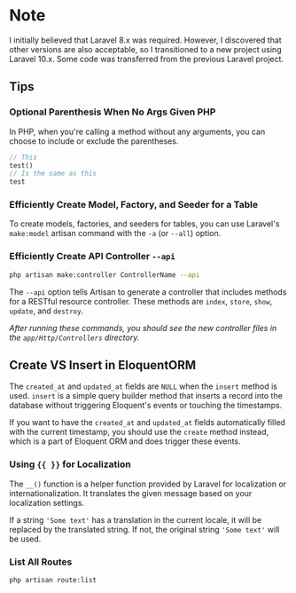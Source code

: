 # Note
I initially believed that Laravel 8.x was required. However, I discovered that other versions are also acceptable, so I transitioned to a new project using Laravel 10.x. Some code was transferred from the previous Laravel project.

## Tips
### Optional Parenthesis When No Args Given PHP
In PHP, when you're calling a method without any arguments, you can choose to include or exclude the parentheses.

``` php
// This
test()
// Is the same as this
test
```

### Efficiently Create Model, Factory, and Seeder for a Table
To create models, factories, and seeders for tables, you can use Laravel's `make:model` artisan command with the `-a` (or `--all`) option.

### Efficiently Create API Controller `--api`
```bash
php artisan make:controller ControllerName --api
```

The `--api` option tells Artisan to generate a controller that includes methods for a RESTful resource controller. These methods are `index`, `store`, `show`, `update`, and `destroy`.

*After running these commands, you should see the new controller files in the `app/Http/Controllers` directory.*

## Create VS Insert in EloquentORM
The `created_at` and `updated_at` fields are `NULL` when the `insert` method is used. `insert` is a simple query builder method that inserts a record into the database without triggering Eloquent's events or touching the timestamps.

If you want to have the `created_at` and `updated_at` fields automatically filled with the current timestamp, you should use the `create` method instead, which is a part of Eloquent ORM and does trigger these events.

### Using `{{ }}` for Localization
The `__()` function is a helper function provided by Laravel for localization or internationalization. It translates the given message based on your localization settings.

If a string `'Some text'` has a translation in the current locale, it will be replaced by the translated string. If not, the original string `'Some text'` will be used.

### List All Routes
``` bash
php artisan route:list
```